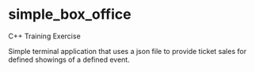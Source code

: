 # simple_box_office
C++ Training Exercise

Simple terminal application that uses a json file to provide ticket sales for defined showings of a defined event.
